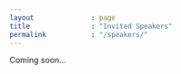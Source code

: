 ```yaml
---
layout              : page
title               : "Invited Speakers"
permalink           : "/speakers/"
---
```

Coming soon...
